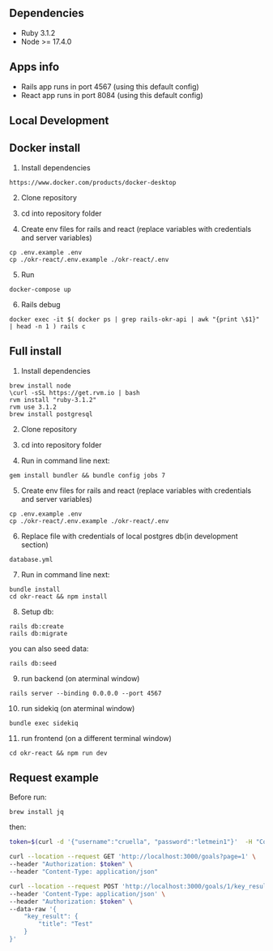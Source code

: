 ## Dependencies

* Ruby 3.1.2
* Node >= 17.4.0

## Apps info
 * Rails app runs in port 4567 (using this default config)
 * React app runs in port 8084 (using this default config)

## Local Development
## Docker install

1. Install dependencies
```
https://www.docker.com/products/docker-desktop
```

2. Clone repository
3. cd into repository folder

4. Create env files for rails and react (replace variables with credentials and server variables)
```
cp .env.example .env
cp ./okr-react/.env.example ./okr-react/.env
```

5. Run
```
docker-compose up
```

6. Rails debug
```
docker exec -it $( docker ps | grep rails-okr-api | awk "{print \$1}" | head -n 1 ) rails c
```

## Full install

1. Install dependencies
```
brew install node
\curl -sSL https://get.rvm.io | bash
rvm install "ruby-3.1.2"
rvm use 3.1.2
brew install postgresql
```

2. Clone repository
3. cd into repository folder

4. Run in command line next:

```
gem install bundler && bundle config jobs 7
```

5. Create env files for rails and react (replace variables with credentials and server variables)
```
cp .env.example .env
cp ./okr-react/.env.example ./okr-react/.env
```

6. Replace file with credentials of local postgres db(in development section)
```
database.yml
```

7. Run in command line next:
```
bundle install
cd okr-react && npm install
```

8. Setup db:
```
rails db:create
rails db:migrate
```

you can also seed data:

```
rails db:seed
```

9. run backend (on aterminal window)
```
rails server --binding 0.0.0.0 --port 4567
```

10. run sidekiq (on aterminal window)
```
bundle exec sidekiq
``` 

11. run frontend (on a different terminal window)

```
cd okr-react && npm run dev
```

## Request example

Before run:
```
brew install jq
```

then:

```bash
token=$(curl -d '{"username":"cruella", "password":"letmein1"}'  -H "Content-Type: application/json" -X POST http://localhost:3000/authenticate | jq --raw-output '.auth_token')
```

```bash
curl --location --request GET 'http://localhost:3000/goals?page=1' \
--header "Authorization: $token" \
--header "Content-Type: application/json"
```


```bash
curl --location --request POST 'http://localhost:3000/goals/1/key_results' \
--header 'Content-Type: application/json' \
--header "Authorization: $token" \
--data-raw '{
    "key_result": {
        "title": "Test"
    }
}'
```